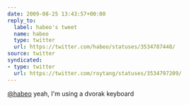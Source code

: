 ```yaml
---
date: 2009-08-25 13:43:57+00:00
reply_to:
  label: habeo's tweet
  name: habeo
  type: twitter
  url: https://twitter.com/habeo/statuses/3534787448/
source: twitter
syndicated:
- type: twitter
  url: https://twitter.com/roytang/statuses/3534797209/
---
```


[@habeo](https://twitter.com/habeo/) yeah, I'm using a dvorak keyboard
